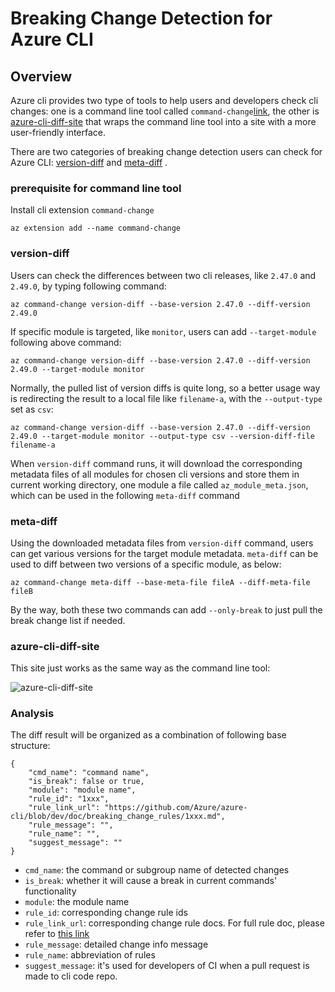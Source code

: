 # Breaking Change Detection for Azure CLI

## Overview

Azure cli provides two type of tools to help users and developers check cli changes: one is a command line tool called `command-change`[link](https://github.com/Azure/azure-cli-extensions/blob/main/src/command-change/README.md), the other is [azure-cli-diff-site](https://azure-cli-diff-site.azurewebsites.net/) that wraps the command line tool into a site with a more user-friendly interface. 

There are two categories of breaking change detection users can check for Azure CLI: [version-diff](https://github.com/Azure/azure-cli-extensions/blob/main/src/command-change/README.md#version-diff) and [meta-diff](https://github.com/Azure/azure-cli-extensions/blob/main/src/command-change/README.md#meta-diff) .

### prerequisite for command line tool

Install cli extension `command-change`

```
az extension add --name command-change
```

### version-diff

Users can check the differences between two cli releases, like `2.47.0` and `2.49.0`, by typing following command:
```
az command-change version-diff --base-version 2.47.0 --diff-version 2.49.0
```

If specific module is targeted, like `monitor`, users can add `--target-module` following above command:
```
az command-change version-diff --base-version 2.47.0 --diff-version 2.49.0 --target-module monitor
```

Normally, the pulled list of version diffs is quite long, so a better usage way is redirecting the result to a local file like `filename-a`, with the `--output-type` set as `csv`:
```
az command-change version-diff --base-version 2.47.0 --diff-version 2.49.0 --target-module monitor --output-type csv --version-diff-file filename-a
```

When `version-diff` command runs, it will download the corresponding metadata files of all modules for chosen cli versions and store them in current working directory, one module a file called `az_module_meta.json`, which can be used in the following `meta-diff` command


### meta-diff

Using the downloaded metadata files from `version-diff` command, users can get various versions for the target module metadata. `meta-diff` can be used to diff between two versions of a specific module, as below:

```
az command-change meta-diff --base-meta-file fileA --diff-meta-file fileB
```

By the way, both these two commands can add `--only-break` to just pull the break change list if needed.

### azure-cli-diff-site

This site just works as the same way as the command line tool:

![azure-cli-diff-site](assets/azure-cli-diff-site.gif)



### Analysis

The diff result will be organized as a combination of following base structure:
```
{
    "cmd_name": "command name",
    "is_break": false or true,
    "module": "module name",
    "rule_id": "1xxx",
    "rule_link_url": "https://github.com/Azure/azure-cli/blob/dev/doc/breaking_change_rules/1xxx.md",
    "rule_message": "",
    "rule_name": "",
    "suggest_message": ""
}
```

- `cmd_name`: the command or subgroup name of detected changes
- `is_break`: whether it will cause a break in current commands' functionality
- `module`: the module name
- `rule_id`: corresponding change rule ids
- `rule_link_url`: corresponding change rule docs. For full rule doc, please refer to [this link](https://github.com/AllyW/azure-cli/tree/dev/doc/breaking_change_rules)
- `rule_message`: detailed change info message
- `rule_name`: abbreviation of rules
- `suggest_message`: it's used for developers of CI when a pull request is made to cli code repo.

